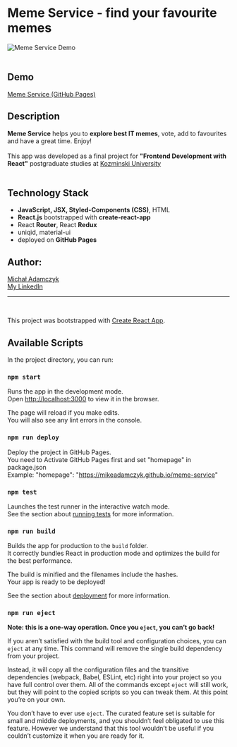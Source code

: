 # **Meme Service** - find your favourite memes

![Meme Service Demo](./src/database/images/memeServicePreview.gif)
<br>
<br>
## Demo
[Meme Service (GitHub Pages)](https://mikeadamczyk.github.io/meme-service/)

## Description

**Meme Service** helps you to **explore best IT memes**, vote, add to favourites and have a great time. Enjoy!
<br>
<br>
This app was developed as a final project for **"Frontend Development with React"** postgraduate studies at [Kozminski University](https://www.kozminski.edu.pl/pl)
<br>
<br>
## Technology Stack
- **JavaScript, JSX, Styled-Components (CSS)**, HTML
- **React.js** bootstrapped with **create-react-app**
- React **Router**, React **Redux**
- uniqid, material-ui
- deployed on **GitHub Pages**

## Author:

[Michał Adamczyk](https://github.com/MikeAdamczyk) \
[My LinkedIn](https://www.linkedin.com/in/micha%C5%82-adamczyk-534503139/)

---

<br>

This project was bootstrapped with [Create React App](https://github.com/facebook/create-react-app).

## Available Scripts

In the project directory, you can run:

### `npm start`

Runs the app in the development mode.\
Open [http://localhost:3000](http://localhost:3000) to view it in the browser.

The page will reload if you make edits.\
You will also see any lint errors in the console.

### `npm run deploy`
Deploy the project in GitHub Pages. \
You need to Activate GitHub Pages first and set "homepage" in package.json \
Example: "homepage": "https://mikeadamczyk.github.io/meme-service"

### `npm test`

Launches the test runner in the interactive watch mode.\
See the section about [running tests](https://facebook.github.io/create-react-app/docs/running-tests) for more information.

### `npm run build`

Builds the app for production to the `build` folder.\
It correctly bundles React in production mode and optimizes the build for the best performance.

The build is minified and the filenames include the hashes.\
Your app is ready to be deployed!

See the section about [deployment](https://facebook.github.io/create-react-app/docs/deployment) for more information.

### `npm run eject`

**Note: this is a one-way operation. Once you `eject`, you can’t go back!**

If you aren’t satisfied with the build tool and configuration choices, you can `eject` at any time. This command will remove the single build dependency from your project.

Instead, it will copy all the configuration files and the transitive dependencies (webpack, Babel, ESLint, etc) right into your project so you have full control over them. All of the commands except `eject` will still work, but they will point to the copied scripts so you can tweak them. At this point you’re on your own.

You don’t have to ever use `eject`. The curated feature set is suitable for small and middle deployments, and you shouldn’t feel obligated to use this feature. However we understand that this tool wouldn’t be useful if you couldn’t customize it when you are ready for it.